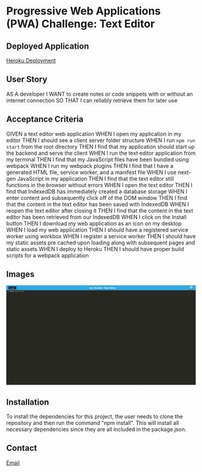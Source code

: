 # Progressive Web Applications (PWA) Challenge: Text Editor

## Deployed Application 
[Heroku Deployment](https://www.google.com)

## User Story 
AS A developer
I WANT to create notes or code snippets with or without an internet connection
SO THAT I can reliably retrieve them for later use

## Acceptance Criteria  
GIVEN a text editor web application
WHEN I open my application in my editor
THEN I should see a client server folder structure
WHEN I run `npm run start` from the root directory
THEN I find that my application should start up the backend and serve the client
WHEN I run the text editor application from my terminal
THEN I find that my JavaScript files have been bundled using webpack
WHEN I run my webpack plugins
THEN I find that I have a generated HTML file, service worker, and a manifest file
WHEN I use next-gen JavaScript in my application
THEN I find that the text editor still functions in the browser without errors
WHEN I open the text editor
THEN I find that IndexedDB has immediately created a database storage
WHEN I enter content and subsequently click off of the DOM window
THEN I find that the content in the text editor has been saved with IndexedDB
WHEN I reopen the text editor after closing it
THEN I find that the content in the text editor has been retrieved from our IndexedDB
WHEN I click on the Install button
THEN I download my web application as an icon on my desktop
WHEN I load my web application
THEN I should have a registered service worker using workbox
WHEN I register a service worker
THEN I should have my static assets pre cached upon loading along with subsequent pages and static assets
WHEN I deploy to Heroku
THEN I should have proper build scripts for a webpack application

## Images  
![PWA Application](./pwa.PNG)

## Installation  
To install the dependencies for this project, the user needs to clone the repository and then run the command "npm install". This will install all necessary dependencies since they are all included in the package.json.

## Contact   
[Email](mailto:bai1eigh@outlook.com)